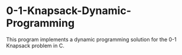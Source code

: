 # 0-1-Knapsack-Dynamic-Programming
This program implements a dynamic programming solution for the 0-1 Knapsack problem in C. 
